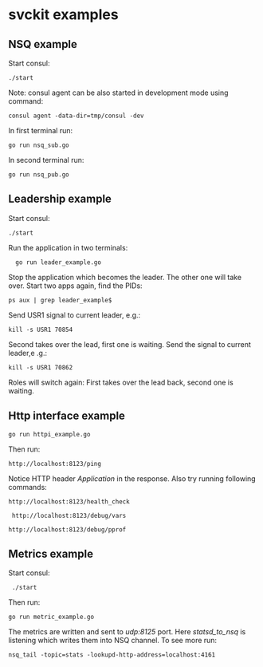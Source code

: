 # svckit examples

## NSQ example

Start consul:
```
./start
```

Note: consul agent can be also started in development mode using command:
```
consul agent -data-dir=tmp/consul -dev
```
In first terminal run:
```
go run nsq_sub.go
```     
In second terminal run:
```
go run nsq_pub.go
```


## Leadership example

Start consul:
```
./start
```  
Run the application in two terminals:
```
  go run leader_example.go
```  
Stop the application which becomes the leader. The other one will take over.
Start two apps again, find the PIDs:
```
ps aux | grep leader_example$
```     
Send USR1 signal to current leader, e.g.:
```   
kill -s USR1 70854
```  
Second takes over the lead, first one is waiting. Send the signal to current leader,e .g.:
```   
kill -s USR1 70862
```  
Roles will switch again: First takes over the lead back, second one is waiting.


## Http interface example
```
go run httpi_example.go
```
Then run:
```
http://localhost:8123/ping
```
Notice HTTP header *Application* in the response. Also try running following commands:

```
http://localhost:8123/health_check
```

```
 http://localhost:8123/debug/vars
```

```
http://localhost:8123/debug/pprof
```

## Metrics example

Start consul:
```
 ./start
```
Then run:
```
go run metric_example.go
``` 
The metrics are written and sent to *udp:8125* port. Here *statsd_to_nsq* is listening which writes them into NSQ channel. To see more run:
```
nsq_tail -topic=stats -lookupd-http-address=localhost:4161
```